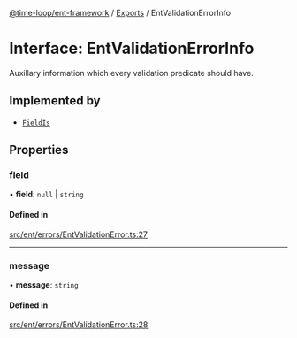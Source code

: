 [@time-loop/ent-framework](../README.md) / [Exports](../modules.md) / EntValidationErrorInfo

# Interface: EntValidationErrorInfo

Auxillary information which every validation predicate should have.

## Implemented by

- [`FieldIs`](../classes/FieldIs.md)

## Properties

### field

• **field**: ``null`` \| `string`

#### Defined in

[src/ent/errors/EntValidationError.ts:27](https://github.com/clickup/rest-client/blob/master/src/ent/errors/EntValidationError.ts#L27)

___

### message

• **message**: `string`

#### Defined in

[src/ent/errors/EntValidationError.ts:28](https://github.com/clickup/rest-client/blob/master/src/ent/errors/EntValidationError.ts#L28)
